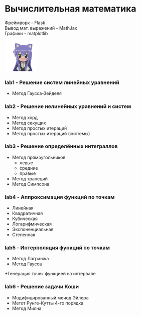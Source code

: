 # Вычислительная математика

Фреймворк - Flask <br>
Вывод мат. выражений - MathJax <br>
Графики - matplotlib <br>

<img src="lab1/static/resources/achi-kochi.gif" alt="UwU" style="margin: auto;" width="20%">

<h3>lab1 - Решение систем линейных уравнений</h3>
<ul><li>Метод Гаусса-Зейделя</li></ul>
<h3>lab2 - Решение нелинейных уравнений и систем</h3>
<ul>
  <li>Метод хорд</li>
  <li>Метод секущих</li>
  <li>Метод простых итераций</li>
  <li>Метод простых итераций (системы)</li>
 </ul>
<h3>lab3 - Решение определённых интеграллов</h3>
<ul>
  <li>Метод прямоугольников
    <ul>
      <li>левые</li>
      <li>средние</li>
      <li>правые</li>
    </ul>
  </li>
  <li>Метод трапеций</li>
  <li>Метод Симпсона</li>
</ul>  
<h3>lab4 - Аппроксимация функций по точкам</h3>
<ul>
  <li>Линейная</li>
  <li>Квадратичная</li>
  <li>Кубическая</li>
  <li>Логарифмическая</li>
  <li>Экспоненциальная</li>
  <li>Степенная</li>
</ul>
<h3>lab5 - Интерполяция функций по точкам</h3>
<ul>
  <li>Метод Лагранжа</li>
  <li>Метод Гаусса</li>
</ul>
+Генерация точек функцией на интервале
<h3>lab6 - Решение задачи Коши</h3>
<ul>
  <li>Модифицированный меиод Эйлера</li>
  <li>Метот Рунге-Кутты 4-го порядка</li>
  <li>Метод Милна</li>
</ul>
